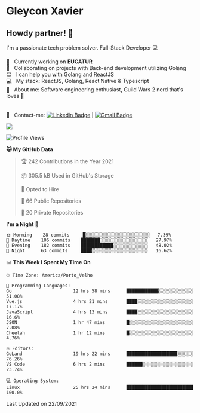 # Gleycon Xavier

## Howdy partner! 👋

I'm a passionate tech problem solver.
Full-Stack Developer :computer:

 :rocket:  &nbsp; Currently working on **EUCATUR**
 <br/> :purple_heart: &nbsp; Collaborating on projects with Back-end development utilizing Golang
 <br/> :blush: &nbsp; I can help you with Golang and ReactJS
 <br/> :computer: &nbsp; My stack: ReactJS, Golang, React Native & Typescript
 <br/> 💬  &nbsp; About me: Software engineering enthusiast, Guild Wars 2 nerd that's loves :apple:
 <br/>
 <br/>
 <br/> :email: &nbsp; Contact-me: [![Linkedin Badge](https://img.shields.io/badge/-GleyconXavier-blue?style=flat-square&logo=Linkedin&logoColor=white&link=https://www.linkedin.com/in/gleyconxavier/)](https://www.linkedin.com/in/gleyconxavier/) 
| 
[![Gmail Badge](https://img.shields.io/badge/-gleyconxcarlos@gmail.com-c14438?style=flat-square&logo=Gmail&logoColor=white&link=mailto:gleyconxcarlos@gmail.com)](mailto:gleyconxcarlos@gmail.com)

![](https://komarev.com/ghpvc/?username=gleyconxavier)

<!--START_SECTION:waka-->
![Profile Views](http://img.shields.io/badge/Profile%20Views-0-blue)

**🐱 My GitHub Data** 

> 🏆 242 Contributions in the Year 2021
 > 
> 📦 305.5 kB Used in GitHub's Storage 
 > 
> 💼 Opted to Hire
 > 
> 📜 66 Public Repositories 
 > 
> 🔑 20 Private Repositories  
 > 
**I'm a Night 🦉** 

```text
🌞 Morning    28 commits     █░░░░░░░░░░░░░░░░░░░░░░░░   7.39% 
🌆 Daytime    106 commits    ███████░░░░░░░░░░░░░░░░░░   27.97% 
🌃 Evening    182 commits    ████████████░░░░░░░░░░░░░   48.02% 
🌙 Night      63 commits     ████░░░░░░░░░░░░░░░░░░░░░   16.62%

```


📊 **This Week I Spent My Time On** 

```text
⌚︎ Time Zone: America/Porto_Velho

💬 Programming Languages: 
Go                       12 hrs 58 mins      ████████████░░░░░░░░░░░░░   51.08% 
Vue.js                   4 hrs 21 mins       ████░░░░░░░░░░░░░░░░░░░░░   17.17% 
JavaScript               4 hrs 13 mins       ████░░░░░░░░░░░░░░░░░░░░░   16.6% 
JSON                     1 hr 47 mins        █░░░░░░░░░░░░░░░░░░░░░░░░   7.08% 
Cheetah                  1 hr 12 mins        █░░░░░░░░░░░░░░░░░░░░░░░░   4.76%

🔥 Editors: 
GoLand                   19 hrs 22 mins      ███████████████████░░░░░░   76.26% 
VS Code                  6 hrs 2 mins        ██████░░░░░░░░░░░░░░░░░░░   23.74%

💻 Operating System: 
Linux                    25 hrs 24 mins      █████████████████████████   100.0%

```


 Last Updated on 22/09/2021
<!--END_SECTION:waka-->
